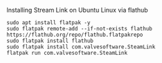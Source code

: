 Installing Stream Link on Ubuntu Linux via flathub

```
sudo apt install flatpak -y
sudo flatpak remote-add --if-not-exists flathub https://flathub.org/repo/flathub.flatpakrepo
sudo flatpak install flathub 
sudo flatpak install com.valvesoftware.SteamLink
flatpak run com.valvesoftware.SteamLink
```
